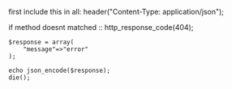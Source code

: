 first include this in all:
header("Content-Type: application/json");



if method doesnt matched :: 
    http_response_code(404);
   
    $response = array(
        "message"=>"error"
    );
       
    echo json_encode($response);
    die();
